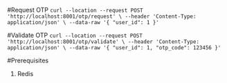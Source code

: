 #Request OTP
``curl --location --request POST 'http://localhost:8001/otp/request' \
--header 'Content-Type: application/json' \
--data-raw '{
"user_id": 1
}'``

#Validate OTP
``curl --location --request POST 'http://localhost:8001/otp/validate' \
--header 'Content-Type: application/json' \
--data-raw '{
"user_id": 1,
"otp_code": 123456
}'``

#Prerequisites
1. Redis